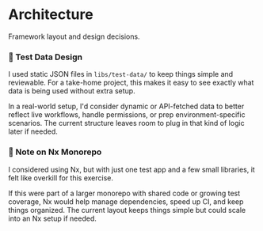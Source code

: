 # Architecture

Framework layout and design decisions.

### 📌 Test Data Design

I used static JSON files in `libs/test-data/` to keep things simple and reviewable. For a take-home project, this makes it easy to see exactly what data is being used without extra setup.

In a real-world setup, I'd consider dynamic or API-fetched data to better reflect live workflows, handle permissions, or prep environment-specific scenarios. The current structure leaves room to plug in that kind of logic later if needed.

### 🧭 Note on Nx Monorepo

I considered using Nx, but with just one test app and a few small libraries, it felt like overkill for this exercise.

If this were part of a larger monorepo with shared code or growing test coverage, Nx would help manage dependencies, speed up CI, and keep things organized. The current layout keeps things simple but could scale into an Nx setup if needed.
